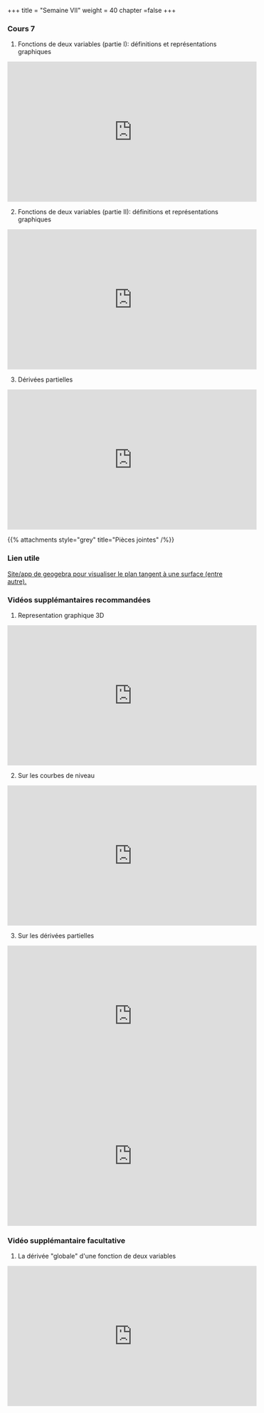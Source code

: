 +++
title = "Semaine VII"
weight = 40
chapter =false
+++

<!--
# :construction:
Vidéos disponible le 29 septembre 2020
-->


### Cours 7

1) Fonctions de deux variables (partie I): définitions et représentations graphiques

<iframe width="560" height="315" src="https://www.youtube.com/embed/6TzWZnVJ8k8" frameborder="0" allow="accelerometer; autoplay; clipboard-write; encrypted-media; gyroscope; picture-in-picture" allowfullscreen></iframe>


2) Fonctions de deux variables (partie II): définitions et représentations graphiques

<iframe width="560" height="315" src="https://www.youtube.com/embed/JD0MOWXLw88" frameborder="0" allow="accelerometer; autoplay; clipboard-write; encrypted-media; gyroscope; picture-in-picture" allowfullscreen></iframe>

3) Dérivées partielles

<iframe width="560" height="315" src="https://www.youtube.com/embed/a92JJTW6Sn4" frameborder="0" allow="accelerometer; autoplay; clipboard-write; encrypted-media; gyroscope; picture-in-picture" allowfullscreen></iframe>



{{% attachments style="grey" title="Pièces jointes" /%}}

### Lien utile 

<a href="https://www.geogebra.org/m/m9hvRWKQ">Site/app de geogebra pour visualiser le plan tangent à une surface (entre autre).</a>


### Vidéos supplémantaires recommandées

1) Representation graphique 3D 

<iframe width="560" height="315" src="https://www.youtube.com/embed/2DRmfxkH_VI" frameborder="0" allow="accelerometer; autoplay; clipboard-write; encrypted-media; gyroscope; picture-in-picture" allowfullscreen></iframe>


2) Sur les courbes de niveau

<iframe width="560" height="315" src="https://www.youtube.com/embed/WsZj5Rb6do8" frameborder="0" allow="accelerometer; autoplay; clipboard-write; encrypted-media; gyroscope; picture-in-picture" allowfullscreen></iframe>


3) Sur les dérivées partielles

<iframe width="560" height="315" src="https://www.youtube.com/embed/dfvnCHqzK54" frameborder="0" allow="accelerometer; autoplay; clipboard-write; encrypted-media; gyroscope; picture-in-picture" allowfullscreen></iframe>

<iframe width="560" height="315" src="https://www.youtube.com/embed/EoEV5-_mLeM" frameborder="0" allow="accelerometer; autoplay; clipboard-write; encrypted-media; gyroscope; picture-in-picture" allowfullscreen></iframe>


<!--
3) Explication du test de la dérivée seconde et petit example.

<iframe width="560" height="315" src="https://www.youtube.com/embed/-cW5hCsc9Yc" frameborder="0" allow="accelerometer; autoplay; clipboard-write; encrypted-media; gyroscope; picture-in-picture" allowfullscreen></iframe>

4) Résolution d'un problème d'optimisation

<iframe width="560" height="315" src="https://www.youtube.com/embed/dam16G6cZ8k" frameborder="0" allow="accelerometer; autoplay; clipboard-write; encrypted-media; gyroscope; picture-in-picture" allowfullscreen></iframe>
-->

### Vidéo supplémantaire facultative


1) La dérivée "globale" d'une fonction de deux variables

<iframe width="560" height="315" src="https://www.youtube.com/embed/9n0cRmmxkJw" frameborder="0" allow="accelerometer; autoplay; clipboard-write; encrypted-media; gyroscope; picture-in-picture" allowfullscreen></iframe>


